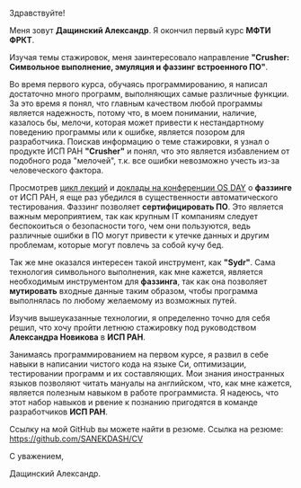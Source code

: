 Здравствуйте!

Меня зовут __Дащинский Александр__. Я окончил первый курс __МФТИ ФРКТ__.

Изучая темы стажировок, меня заинтересовало направление
__"Crusher: Символьное выполнение, эмуляция и фаззинг встроенного ПО"__.

Во время первого курса, обучаясь программированию, я написал достаточно много программ, выполняющих самые различные функции.
За это время я понял, что главным качеством любой программы является надежность, потому что, в моем понимании,
наличие, казалось бы, мелочи, которая может привести к нестандартному поведению программы или к ошибке, является
позором для разработчика.
Поискав информацию о теме стажировки, я узнал о продукте ИСП РАН __"Crusher"__ и понял, что это является
избавлением от подобного рода "мелочей", т.к. все ошибки невозможно учесть из-за человеческого фактора.

Просмотрев [цикл лекций](https://www.youtube.com/watch?v=h13lO15tv8U&t=2s) и [доклады на конференции OS DAY](https://osday.ru/2023/) о __фаззинге__ от ИСП РАН, я еще раз убедился
в существенности автоматического тестирования.
Фаззинг позволяет __сертифицировать ПО__. Это является важным мероприятием, так как крупным IT компаниям следует беспокоиться
о безопасности того, чем они пользуются, ведь различные ошибки в ПО могут привести к утечке данных и другим проблемам,
которые могут повлечь за собой кучу бед.

Так же мне оказался интересен такой инструмент, как __"Sydr"__.
Сама технология символьного выполнения, как мне кажется, является необходимым инструментом для __фаззинга__,
так как она позволяет __мутировать__ входные данные таким образом, чтобы программа выполнялась по любому желаемому
из возможных путей.

Изучив вышеуказанные технологии, я определенно точно для себя решил, что хочу пройти летнюю стажировку
под руководством __Александра Новикова__ в __ИСП РАН__.

Занимаясь программированием на первом курсе, я развил в себе навыки в написании чистого кода на языке Си,
оптимизации, тестировании программ и их составляющих.
Мои знания иностранных языков позволяют читать мануалы на английском, что, как мне кажется,
является полезным навыком в работе программиста.
Я надеюсь, что этот набор навыков и рвение к познанию пригодятся в команде разработчиков __ИСП РАН__.

Ссылку на мой GitHub вы можете найти в резюме.
Ссылка на резюме: https://github.com/SANEKDASH/CV

С уважением,

Дащинский Александр.
